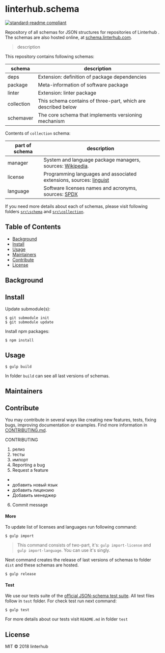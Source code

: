 # linterhub.schema

[![standard-readme compliant](https://img.shields.io/badge/standard--readme-OK-green.svg?style=flat-square)](https://github.com/RichardLitt/standard-readme)

Repository of all schemas for JSON structures for repositories of Linterhub . The schemas are also hosted online, at [schema.linterhub.com](https:\\schema.linterhub.com).

> description

This repository contains following schemas: 

| schema     | description |
| -          |  -   |
| deps       | Extension: definition of package dependencies |
| package    | Meta-information of software package |
| linter     | Extension: linter package | 
| collection | This schema contains of three-part, which are described below | 
| schemaver  | The core schema that implements versioning mechanism |



Contents of `collection` schema:  

| part of schema     | description |
| -          |  -   |
| manager    | System and language package managers, sources: [Wikipedia](). |
| license    | Programming languages and associated extensions, sources: [linguist]() |
| language   | Software licenses names and acronyms, sources: [SPDX]() | 

If you need more details about each of schemas, please visit following folders [`src\schema`]() and [`src\collection`]().

## Table of Contents

- [Background](#background)
- [Install](#install)
- [Usage](#usage)
- [Maintainers](#maintainers)
- [Contribute](#contribute)
- [License](#license)

## Background

## Install

Update submodule(s):

```
$ git submodule init
$ git submodule update
```

Install npm packages:

```
$ npm install
```

## Usage

```
$ gulp build 
```

In folder `build` can see all last versions of schemas. 

## Maintainers

## Contribute

You may contribute in several ways like creating new features, tests, fixing bugs, improving documentation or examples. Find more information in [CONTRIBUTING.md]().


CONTRIBUTING
1. релиз 
2. тесты 
3. импорт 
4. Reporting a bug 
5. Request a feature
-  
- добавить новый язык 
- добавить лицензию 
- Добавить менеджер
6. Commit message


#### More 

To update list of licenses and languages run following command:  

```
$ gulp import 
```

> This command consists of two-part, it's: `gulp import-license` and ` gulp import-language`. You can use it's singly. 


Next command creates the release of last versions of schemas to folder `dist` and these schemas are hosted.

```
$ gulp release
```

#### Test


We use our tests suite of the [official JSON-schema test suite](). All test files follow in `test` folder. For check test run next command:

```
$ gulp test
```

For more details about our tests visit `README.md` in folder `test` 

## License

MIT © 2018 linterhub
